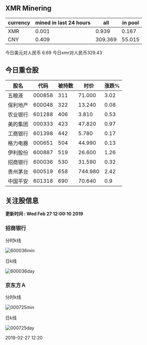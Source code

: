 ## XMR Minering

|currency|mined in last 24 hours|all|in pool|
|---|---|---|---|
|XMR|0.001|0.939|0.167|
|CNY|0.409|309.369|55.015|

今日美元对人民币 6.69	今日xmr对人民币329.43


## 今日重仓股 

|股名|代码|被持数|时价|涨跌%|
|---|---|---|---|---|
|五粮液|000858|311|71.000|3.02|
|保利地产|600048|322|13.240|0.08|
|农业银行|601288|406|3.810|0.53|
|美的集团|000333|423|47.820|0.97|
|工商银行|601398|442|5.780|0.17|
|格力电器|000651|504|44.990|0.13|
|伊利股份|600887|519|26.600|1.26|
|招商银行|600036|530|31.590|0.32|
|贵州茅台|600519|658|744.980|2.42|
|中国平安|601318|690|70.640|0.9|

## 关注股信息
**更新时间 : Wed Feb 27 12:00:10 2019**
### 招商银行 
分时k线

![600036min](http://image.sinajs.cn/newchart/min/n/sh600036.gif)

日k线

![600036day](http://image.sinajs.cn/newchart/daily/n/sh600036.gif)

### 京东方Ａ 
分时k线

![000725min](http://image.sinajs.cn/newchart/min/n/sz000725.gif)

日k线

![000725day](http://image.sinajs.cn/newchart/daily/n/sz000725.gif)

2019-02-27 12:20